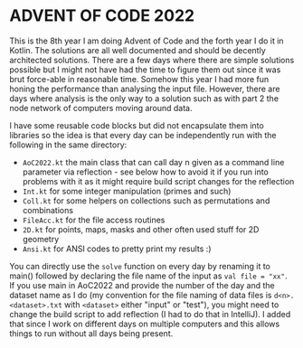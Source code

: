 # ADVENT OF CODE 2022

This is the 8th year I am doing Advent of Code and the forth year I do it in Kotlin. The solutions are all well documented and should be decently architected solutions. There are a few days where there are simple solutions possible but I might not have had the time to figure them out since it was brut force-able in reasonable time. Somehow this year I had more fun honing the performance than analysing the input file. However, there are days where analysis is the only way to a solution such as with part 2 the node network of computers moving around data.

I have some reusable code blocks but did not encapsulate them into libraries so the idea is that every day can be independently run with the following in the same directory:
- ```AoC2022.kt``` the main class that can call day n given as a command line parameter via reflection - see below how to avoid it if you run into problems with it as it might require build script changes for the reflection
- ```Int.kt``` for some integer manipulation (primes and such)
- ```Coll.kt``` for some helpers on collections such as permutations and combinations
- ```FileAcc.kt``` for the file access routines
- ```2D.kt``` for points, maps, masks and other often used stuff for 2D geometry
- ```Ansi.kt``` for ANSI codes to pretty print my results :)

You can directly use the ```solve``` function on every day by renaming it to main() followed by declaring the file name of the input as ```val file = "xx"```. If you use main in AoC2022 and provide the number of the day and the dataset name as I do (my convention for the file naming of data files is ```d<n>.<dataset>.txt``` with ```<dataset>``` either "input" or "test"), you might need to change the build script to add reflection (I had to do that in IntelliJ). I added that since I work on different days on multiple computers and this allows things to run without all days being present.
  
